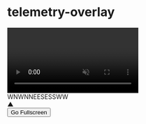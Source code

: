 # telemetry-overlay
  <body>
    <div class="telemetry-overlay">
      <video id="stream" autoplay playsinline muted>Your browser does not support video</video>
      <div class="overlay"><canvas></canvas></div>
      <div class="navigation-map">
        <div id="map"></div>
        <div id="gui"></div>
      </div>
      <div class="compass">
        <div class="compass-scale"><span>W</span><span>NW</span><span>N</span><span>NE</span><span>E</span><span>SE</span><span>S</span><span>SW</span><span>W</span></div>
        <div class="indicator">▲</div>
      </div>
      <div class="head-up-display">
        <div class="crosshair"></div>
      </div>
      <div class="footer">
        <div>
          <button id="fullscreen-btn">Go Fullscreen</button>
        </div>
        <div id="chart"></div>
      </div>
    </div>
  </body>
